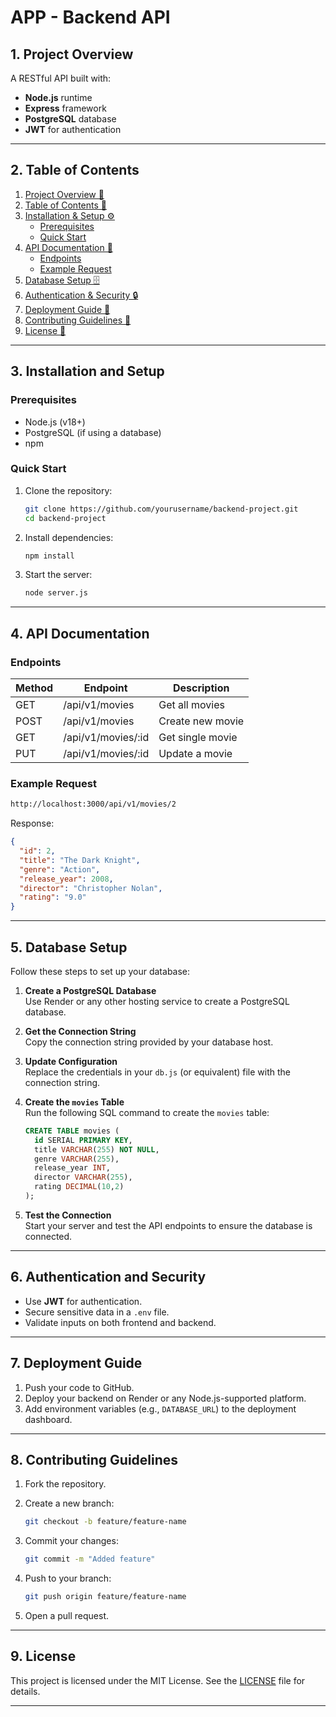 # APP - Backend API

## 1. Project Overview

A RESTful API built with:

- **Node.js** runtime
- **Express** framework
- **PostgreSQL** database
- **JWT** for authentication

---

## 2. Table of Contents

1. [Project Overview 🚀](#1-project-overview)
2. [Table of Contents 📑](#2-table-of-contents)
3. [Installation & Setup ⚙️](#3-installation-and-setup)
   - [Prerequisites](#prerequisites)
   - [Quick Start](#quick-start)
4. [API Documentation 📖](#4-api-documentation)
   - [Endpoints](#endpoints)
   - [Example Request](#example-request)
5. [Database Setup 🗄️](#5-database-setup)
6. [Authentication & Security 🔒](#6-authentication-and-security)
7. [Deployment Guide 🚀](#7-deployment-guide)
8. [Contributing Guidelines 🤝](#8-contributing-guidelines)
9. [License 📜](#9-license)

---

## 3. Installation and Setup

### Prerequisites

- Node.js (v18+)
- PostgreSQL (if using a database)
- npm

### Quick Start

1. Clone the repository:

   ```bash
   git clone https://github.com/yourusername/backend-project.git
   cd backend-project
   ```

2. Install dependencies:

   ```bash
   npm install
   ```

3. Start the server:

   ```bash
   node server.js
   ```

---

## 4. API Documentation

### Endpoints

| Method | Endpoint           | Description      |
| ------ | ------------------ | ---------------- |
| GET    | /api/v1/movies     | Get all movies   |
| POST   | /api/v1/movies     | Create new movie |
| GET    | /api/v1/movies/:id | Get single movie |
| PUT    | /api/v1/movies/:id | Update a movie   |

### Example Request

```bash
http://localhost:3000/api/v1/movies/2
```

Response:

```json
{
  "id": 2,
  "title": "The Dark Knight",
  "genre": "Action",
  "release_year": 2008,
  "director": "Christopher Nolan",
  "rating": "9.0"
}
```

---

## 5. Database Setup

Follow these steps to set up your database:

1. **Create a PostgreSQL Database**  
   Use Render or any other hosting service to create a PostgreSQL database.

2. **Get the Connection String**  
   Copy the connection string provided by your database host.

3. **Update Configuration**  
   Replace the credentials in your `db.js` (or equivalent) file with the connection string.

4. **Create the `movies` Table**  
   Run the following SQL command to create the `movies` table:

   ```sql
   CREATE TABLE movies (
     id SERIAL PRIMARY KEY,
     title VARCHAR(255) NOT NULL,
     genre VARCHAR(255),
     release_year INT,
     director VARCHAR(255),
     rating DECIMAL(10,2)
   );
   ```

5. **Test the Connection**  
   Start your server and test the API endpoints to ensure the database is connected.

---

## 6. Authentication and Security

- Use **JWT** for authentication.
- Secure sensitive data in a `.env` file.
- Validate inputs on both frontend and backend.

---

## 7. Deployment Guide

1. Push your code to GitHub.
2. Deploy your backend on Render or any Node.js-supported platform.
3. Add environment variables (e.g., `DATABASE_URL`) to the deployment dashboard.

---

## 8. Contributing Guidelines

1. Fork the repository.
2. Create a new branch:

   ```bash
   git checkout -b feature/feature-name
   ```

3. Commit your changes:

   ```bash
   git commit -m "Added feature"
   ```

4. Push to your branch:

   ```bash
   git push origin feature/feature-name
   ```

5. Open a pull request.

---

## 9. License

This project is licensed under the MIT License. See the [LICENSE](LICENSE) file for details.

---


